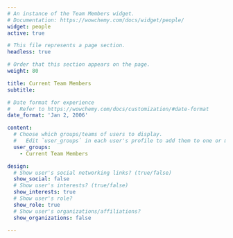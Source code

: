 ```yaml
---
# An instance of the Team Members widget.
# Documentation: https://wowchemy.com/docs/widget/people/
widget: people
active: true

# This file represents a page section.
headless: true

# Order that this section appears on the page.
weight: 80

title: Current Team Members
subtitle:

# Date format for experience
#   Refer to https://wowchemy.com/docs/customization/#date-format
date_format: 'Jan 2, 2006'

content:
  # Choose which groups/teams of users to display.
  #   Edit `user_groups` in each user's profile to add them to one or more of these groups.
  user_groups:
    - Current Team Members

design:
  # Show user's social networking links? (true/false)
  show_social: false
  # Show user's interests? (true/false)
  show_interests: true
  # Show user's role?
  show_role: true
  # Show user's organizations/affiliations?
  show_organizations: false

---
```

